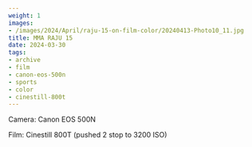 ```yaml
---
weight: 1
images:
- /images/2024/April/raju-15-on-film-color/20240413-Photo10_11.jpg
title: MMA RAJU 15
date: 2024-03-30
tags:
- archive
- film
- canon-eos-500n
- sports
- color
- cinestill-800t
---
```


Camera: Canon EOS 500N

Film: Cinestill 800T (pushed 2 stop to 3200 ISO)